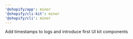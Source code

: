 ```yaml
---
'@shopify/app': minor
'@shopify/cli-kit': minor
'@shopify/cli': minor
---
```


Add timestamps to logs and introduce first UI kit components
